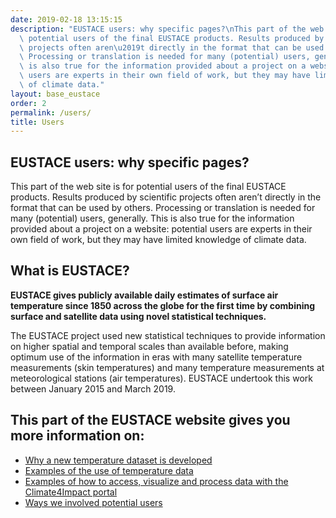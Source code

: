 ```yaml
---
date: 2019-02-18 13:15:15
description: "EUSTACE users: why specific pages?\nThis part of the web site is for\
  \ potential users of the final EUSTACE products. Results produced by scientific\
  \ projects often aren\u2019t directly in the format that can be used by others.\
  \ Processing or translation is needed for many (potential) users, generally. This\
  \ is also true for the information provided about a project on a website: potential\
  \ users are experts in their own field of work, but they may have limited knowledge\
  \ of climate data."
layout: base_eustace
order: 2
permalink: /users/
title: Users
---
```


<h2><strong>EUSTACE users: why specific pages?</strong></h2><p>This part of the web site is for potential users of the final EUSTACE products. Results produced by scientific projects often aren’t directly in the format that can be used by others. Processing or translation is needed for many (potential) users, generally. This is also true for the information provided about a project on a website: potential users are experts in their own field of work, but they may have limited knowledge of climate data.</p><h2><strong>What is EUSTACE? </strong></h2><p><strong>EUSTACE gives publicly available daily estimates of surface air temperature since 1850 across the globe for the first time by combining surface and satellite data using novel statistical techniques.</strong></p><p>The EUSTACE project used new statistical techniques to provide information on higher spatial and temporal scales than available before, making optimum use of the information in eras with many satellite temperature measurements (skin temperatures) and many temperature measurements at meteorological stations (air temperatures). EUSTACE undertook this work between January 2015 and March 2019. </p><h2><strong>This part of the EUSTACE website gives you more information on:</strong></h2><ul><li><a href="{{ site.baseurl }}/users/why-a-new-temperature-dataset/"><span><span color="#0066cc">Why a new temperature dataset is developed</span></span></a></li><li><span><span color="#0066cc"><a href="{{ site.baseurl }}/users/use-if-temperature-data/">Examples of the use of temperature data</a></span></span></li><li><span><span color="#0066cc"><a href="{{ site.baseurl }}/users/media/uploads/how_to_use_climate4impact.pdf">Examples of how to access, visualize and process data with the Climate4Impact portal</a><a href="{{ site.baseurl }}/users/use-if-temperature-data/"> </a></span></span></li><li><span><span color="#0066cc"><a href="{{ site.baseurl }}/users/getting-informed-and-participating/">Ways we involved potential users</a></span></span></li></ul><ul class="portfolio-items col-3"></ul>
